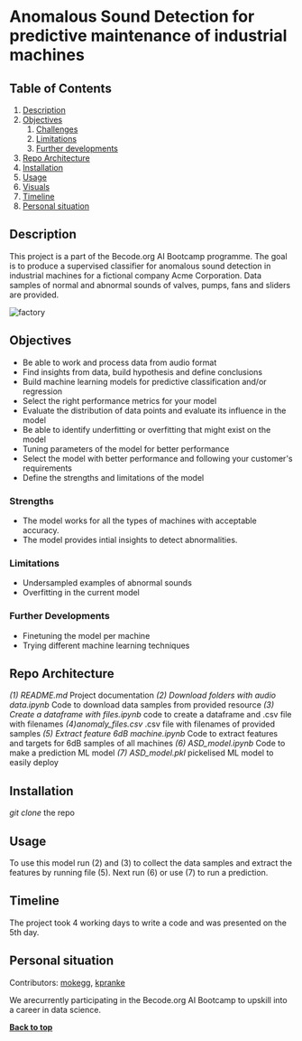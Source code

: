 
# Anomalous Sound Detection for predictive maintenance of industrial machines

## Table of Contents
1. [Description](#description)
1. [Objectives](#objectives)
	1. [Challenges](#challenges)
	2. [Limitations](#limitations)
	3. [Further developments](#further-developments)
1. [Repo Architecture](#repo-architecture)
1. [Installation](#installation)
1. [Usage](#usage)
1. [Visuals](#visuals)
1. [Timeline](#timeline)
1. [Personal situation](#personal-situation)

## Description
This project is a part of the Becode.org AI Bootcamp programme. The goal is to produce a supervised classifier for anomalous sound detection in industrial machines for a fictional company Acme Corporation. Data samples of normal and abnormal sounds of valves, pumps, fans and sliders are provided. 

![factory](https://images.unsplash.com/photo-1513828583688-c52646db42da?ixlib=rb-1.2.1&ixid=MnwxMjA3fDB8MHxwaG90by1wYWdlfHx8fGVufDB8fHx8&auto=format&fit=crop&w=2070&q=80)

## Objectives

- Be able to work and process data from audio format
- Find insights from data, build hypothesis and define conclusions
- Build machine learning models for predictive classification and/or regression
- Select the right performance metrics for your model
- Evaluate the distribution of data points and evaluate its influence in the model
- Be able to identify underfitting or overfitting that might exist on the model
- Tuning parameters of the model for better performance
- Select the model with better performance and following your customer's requirements
- Define the strengths and limitations of the model

### Strengths

- The model works for all the types of machines with acceptable accuracy.
- The model provides intial insights to detect abnormalities.

### Limitations

- Undersampled examples of abnormal sounds
- Overfitting in the current model 

### Further Developments

- Finetuning the model per machine
- Trying different machine learning techniques

## Repo Architecture

*(1) README.md* Project documentation
*(2) Download folders with audio data.ipynb* Code to download data samples from provided resource
*(3) Create a dataframe with files.ipynb* code to create a dataframe and .csv file with filenames
*(4)anomaly_files.csv* .csv file with filenames of provided samples
*(5) Extract feature 6dB machine.ipynb* Code to extract features and targets for 6dB samples of all machines 
*(6) ASD_model.ipynb* Code to make a prediction ML model
*(7) ASD_model.pkl* pickelised ML model to easily deploy

## Installation

 *git clone* the repo 


## Usage

To use this model run (2) and (3) to collect the data samples and extract the features by running file (5). Next run (6) or use (7) to run a prediction.

## Timeline

The project took 4 working days to write a code and was presented on the 5th day.

## Personal situation

Contributors: [mokegg](https://github.com/mokegg), [kpranke](https://github.com/kpranke)

We arecurrently participating in the Becode.org AI Bootcamp to upskill into a career in data science.

**[Back to top](#table-of-contents)**
